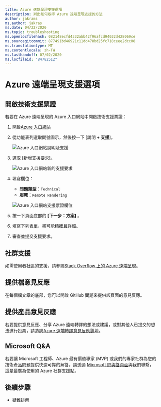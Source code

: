 ```yaml
---
title: Azure 遠端呈現支援選項
description: 列出如何取得 Azure 遠端呈現支援的方法
author: jakrams
ms.author: jakras
ms.date: 04/22/2020
ms.topic: troubleshooting
ms.openlocfilehash: 082148ecfd4332abb42f96afcd94032d428069ce
ms.sourcegitcommit: 877491bd46921c11dd478bd25fc718ceee2dcc08
ms.translationtype: MT
ms.contentlocale: zh-TW
ms.lasthandoff: 07/02/2020
ms.locfileid: "84782512"
---
```

# <a name="azure-remote-rendering-support-options"></a>Azure 遠端呈現支援選項

## <a name="open-a-tech-support-ticket"></a>開啟技術支援票證

若要在 Azure 遠端呈現的 Azure 入口網站中開啟技術支援票證：

1. 開啟[Azure 入口網站](https://ms.portal.azure.com)

1. 從功能表列選取問號圖示，然後按一下 [說明 **+ 支援**]。

    ![Azure 入口網站說明及支援](media/portal-help.png)

1. 選取 [新增支援要求]。

    ![Azure 入口網站新的支援要求](media/portal-new-request.png)

1. 填寫欄位：

    * **問題類型**：`Technical`
    * **服務**：`Remote Rendering`

    ![Azure 入口網站支援票證欄位](media/portal-request.png)

1. 按一下頁面底部的 **[下一步：方案]** 。

1. 填寫下列表單，盡可能精確且詳細。

1. 審查並提交支援要求。

## <a name="community-support"></a>社群支援

如需使用者社區的支援，請參閱[Stack Overflow 上的 Azure 遠端呈現](https://stackoverflow.com/questions/tagged/azure-remote-rendering)。

## <a name="provide-documentation-feedback"></a>提供檔意見反應

在每個檔文章的底部，您可以開啟 GitHub 問題來提供該頁面的意見反應。

## <a name="provide-product-feedback"></a>提供產品意見反應

若要提供意見反應、分享 Azure 遠端轉譯的想法或建議，或對其他人已提交的想法進行投票，請造訪[Azure 遠端轉譯意見反應論壇](https://feedback.azure.com/forums/928696-azure-remote-rendering)。


## <a name="microsoft-qa"></a>Microsoft Q&A

若要讓 Microsoft 工程師、Azure 最有價值專家 (MVP) 或我們的專家社群為您的技術產品問題提供快速可靠的解答，請透過 [Microsoft 問與答頁面](https://docs.microsoft.com/answers/topics/azure-remote-rendering.html)與我們聯繫，這是最廣為使用的 Azure 社群支援點。

## <a name="next-steps"></a>後續步驟

* [疑難排解](troubleshoot.md)

